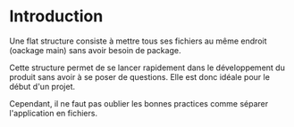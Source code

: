 # Introduction

Une flat structure consiste à mettre tous ses fichiers au même endroit (oackage main) sans avoir besoin de package.

Cette structure permet de se lancer rapidement dans le développement du produit sans avoir à se poser de questions.
Elle est donc idéale pour le début d'un projet.

Cependant, il ne faut pas oublier les bonnes practices comme séparer l'application en fichiers.
